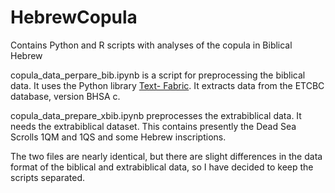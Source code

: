 # HebrewCopula
Contains Python and R scripts with analyses of the copula in Biblical Hebrew

copula_data_perpare_bib.ipynb is a script for preprocessing the biblical data. It uses the Python library [Text-
Fabric](https://github.com/Dans-labs/text-fabric/wiki). It extracts data from the ETCBC database, version BHSA c.

copula_data_prepare_xbib.ipynb preprocesses the extrabiblical data. It needs the extrabiblical dataset. This contains presently the Dead Sea Scrolls 1QM and 1QS and some Hebrew inscriptions.

The two files are nearly identical, but there are slight differences in the data format of the biblical and extrabiblical data, so I have decided to keep the scripts separated.


